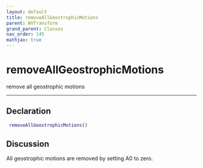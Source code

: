 ```yaml
---
layout: default
title: removeAllGeostrophicMotions
parent: WVTransform
grand_parent: Classes
nav_order: 145
mathjax: true
---
```


#  removeAllGeostrophicMotions

remove all geostrophic motions


---

## Declaration
```matlab
 removeAllGeostrophicMotions()
```
## Discussion

  All geostrophic motions are removed by setting A0 to zero.
    

